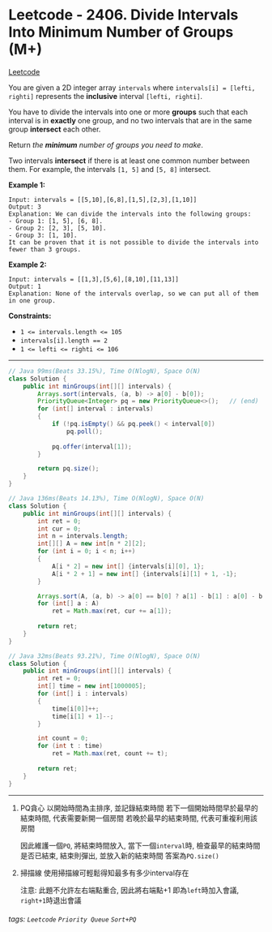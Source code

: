 # Leetcode - 2406. Divide Intervals Into Minimum Number of Groups (M+)

[Leetcode](https://leetcode.com/problems/divide-intervals-into-minimum-number-of-groups/)

You are given a 2D integer array `intervals` where `intervals[i] = [lefti, righti]` represents the **inclusive** interval `[lefti, righti]`.

You have to divide the intervals into one or more **groups** such that each interval is in **exactly** one group, and no two intervals that are in the same group **intersect** each other.

Return _the **minimum** number of groups you need to make_.

Two intervals **intersect** if there is at least one common number between them. For example, the intervals `[1, 5]` and `[5, 8]` intersect.

**Example 1:**
```
Input: intervals = [[5,10],[6,8],[1,5],[2,3],[1,10]]
Output: 3
Explanation: We can divide the intervals into the following groups:
- Group 1: [1, 5], [6, 8].
- Group 2: [2, 3], [5, 10].
- Group 3: [1, 10].
It can be proven that it is not possible to divide the intervals into fewer than 3 groups.
```
**Example 2:**
```
Input: intervals = [[1,3],[5,6],[8,10],[11,13]]
Output: 1
Explanation: None of the intervals overlap, so we can put all of them in one group.
```
**Constraints:**

-   `1 <= intervals.length <= 105`
-   `intervals[i].length == 2`
-   `1 <= lefti <= righti <= 106`

---
```java
// Java 99ms(Beats 33.15%), Time O(NlogN), Space O(N)
class Solution {
    public int minGroups(int[][] intervals) {
        Arrays.sort(intervals, (a, b) -> a[0] - b[0]);
        PriorityQueue<Integer> pq = new PriorityQueue<>();   // (end)
        for (int[] interval : intervals)
        {
            if (!pq.isEmpty() && pq.peek() < interval[0])
                pq.poll();
            
            pq.offer(interval[1]);
        }

        return pq.size();
    }
}
```

```java
// Java 136ms(Beats 14.13%), Time O(NlogN), Space O(N)
class Solution {
    public int minGroups(int[][] intervals) {
        int ret = 0;
        int cur = 0;
        int n = intervals.length;
        int[][] A = new int[n * 2][2];
        for (int i = 0; i < n; i++)
        {
            A[i * 2] = new int[] {intervals[i][0], 1};
            A[i * 2 + 1] = new int[] {intervals[i][1] + 1, -1};
        }

        Arrays.sort(A, (a, b) -> a[0] == b[0] ? a[1] - b[1] : a[0] - b[0]);
        for (int[] a : A)
            ret = Math.max(ret, cur += a[1]);
        
        return ret;
    }
}
```
```java
// Java 32ms(Beats 93.21%), Time O(NlogN), Space O(N)
class Solution {
    public int minGroups(int[][] intervals) {
        int ret = 0;
        int[] time = new int[1000005];
        for (int[] i : intervals)
        {
            time[i[0]]++;
            time[i[1] + 1]--;
        }

        int count = 0;
        for (int t : time)
            ret = Math.max(ret, count += t);
        
        return ret;
    }
}
```
---

1. PQ貪心
	以開始時間為主排序, 並記錄結束時間
	若下一個開始時間早於最早的結束時間, 代表需要新開一個房間
	若晚於最早的結束時間, 代表可重複利用該房間
	
	因此維護一個`PQ`, 將結束時間放入, 
	當下一個`interval`時, 檢查最早的結束時間是否已結束, 
	結束則彈出, 並放入新的結束時間
	答案為`PQ.size()`
	
2. 掃描線
	使用掃描線可輕鬆得知最多有多少interval存在
	
	注意: 此題不允許左右端點重合, 因此將右端點+1
	即為`left`時加入會議, `right+1`時退出會議
	

###### tags: `Leetcode` `Priority Queue` `Sort+PQ`